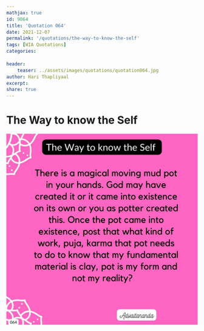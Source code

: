 ```yaml
---
mathjax: true
id: 9064
title: 'Quotation 064'
date: 2021-12-07
permalink: '/quotations/the-way-to-know-the-self'
tags: [WIA Quotations] 
categories: 

header:
    teaser: ../assets/images/quotations/quotation064.jpg
author: Hari Thapliyaal 
excerpt:
share: true 
---
```


# The Way to know the Self

![The Way to know the Self](../assets/images/quotations/quotation064.jpg)
